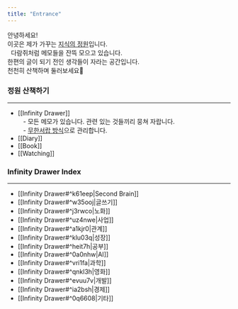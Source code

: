 ```yaml
---
title: "Entrance"
---
```


안녕하세요!  
이곳은 제가 가꾸는 [지식의 정원](https://jzhao.xyz/posts/networked-thought)입니다.  
 
다람쥐처럼 메모들을 잔뜩 모으고 있습니다.   
한편의 글이 되기 전인 생각들이 자라는 공간입니다.   
천천히 산책하며 둘러보세요🐾   
    
    

### 정원 산책하기
---
- [[Infinity Drawer]]  
   - 모든 메모가 있습니다. 관련 있는 것들끼리 뭉쳐 자랍니다.  
   - [무한서랍 방식](https://brunch.co.kr/@labica/67)으로 관리합니다.
- [[Diary]]
- [[Book]]
- [[Watching]]


### Infinity Drawer Index
---
- [[Infinity Drawer#^k61eep|Second Brain]]
- [[Infinity Drawer#^w35ooj|글쓰기]]    
- [[Infinity Drawer#^j3rwco|노화]]
- [[Infinity Drawer#^uz4nwe|사업]]  
- [[Infinity Drawer#^a1kjr0|관계]]  
- [[Infinity Drawer#^klu03q|성장]]
- [[Infinity Drawer#^heit7h|공부]]  
- [[Infinity Drawer#^0a0nhw|AI]]    
- [[Infinity Drawer#^vri1fa|과학]]  
- [[Infinity Drawer#^qnkl3h|영화]]  
- [[Infinity Drawer#^evuu7v|개발]]  
- [[Infinity Drawer#^ia2bsh|경제]]  
- [[Infinity Drawer#^0q6608|기타]]
